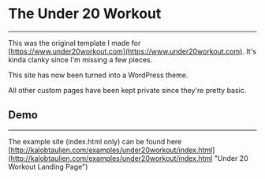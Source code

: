 # The Under 20 Workout
---
This was the original template I made for [https://www.under20workout.com](https://www.under20workout.com). It's kinda clanky since I'm missing a few pieces. 

This site has now been turned into a WordPress theme.

All other custom pages have been kept private since they're pretty basic. 

## Demo
---
The example site (index.html only) can be found here [http://kalobtaulien.com/examples/under20workout/index.html](http://kalobtaulien.com/examples/under20workout/index.html "Under 20 Workout Landing Page")